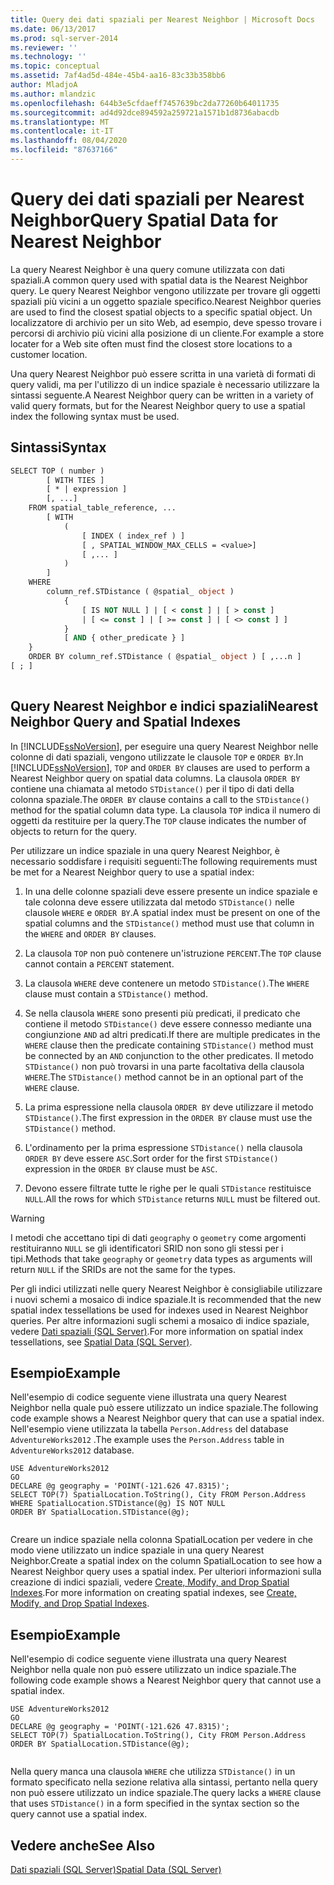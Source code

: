 ```yaml
---
title: Query dei dati spaziali per Nearest Neighbor | Microsoft Docs
ms.date: 06/13/2017
ms.prod: sql-server-2014
ms.reviewer: ''
ms.technology: ''
ms.topic: conceptual
ms.assetid: 7af4ad5d-484e-45b4-aa16-83c33b358bb6
author: MladjoA
ms.author: mlandzic
ms.openlocfilehash: 644b3e5cfdaeff7457639bc2da77260b64011735
ms.sourcegitcommit: ad4d92dce894592a259721a1571b1d8736abacdb
ms.translationtype: MT
ms.contentlocale: it-IT
ms.lasthandoff: 08/04/2020
ms.locfileid: "87637166"
---
```

# <a name="query-spatial-data-for-nearest-neighbor"></a><span data-ttu-id="0001f-102">Query dei dati spaziali per Nearest Neighbor</span><span class="sxs-lookup"><span data-stu-id="0001f-102">Query Spatial Data for Nearest Neighbor</span></span>
  <span data-ttu-id="0001f-103">La query Nearest Neighbor è una query comune utilizzata con dati spaziali.</span><span class="sxs-lookup"><span data-stu-id="0001f-103">A common query used with spatial data is the Nearest Neighbor query.</span></span> <span data-ttu-id="0001f-104">Le query Nearest Neighbor vengono utilizzate per trovare gli oggetti spaziali più vicini a un oggetto spaziale specifico.</span><span class="sxs-lookup"><span data-stu-id="0001f-104">Nearest Neighbor queries are used to find the closest spatial objects to a specific spatial object.</span></span> <span data-ttu-id="0001f-105">Un localizzatore di archivio per un sito Web, ad esempio, deve spesso trovare i percorsi di archivio più vicini alla posizione di un cliente.</span><span class="sxs-lookup"><span data-stu-id="0001f-105">For example a store locater for a Web site often must find the closest store locations to a customer location.</span></span>  
  
 <span data-ttu-id="0001f-106">Una query Nearest Neighbor può essere scritta in una varietà di formati di query validi, ma per l'utilizzo di un indice spaziale è necessario utilizzare la sintassi seguente.</span><span class="sxs-lookup"><span data-stu-id="0001f-106">A Nearest Neighbor query can be written in a variety of valid query formats, but for the Nearest Neighbor query to use a spatial index the following syntax must be used.</span></span>  
  
## <a name="syntax"></a><span data-ttu-id="0001f-107">Sintassi</span><span class="sxs-lookup"><span data-stu-id="0001f-107">Syntax</span></span>  
  
```vb  
SELECT TOP ( number )  
        [ WITH TIES ]  
        [ * | expression ]   
        [, ...]  
    FROM spatial_table_reference, ...   
        [ WITH   
            (   
                [ INDEX ( index_ref ) ]   
                [ , SPATIAL_WINDOW_MAX_CELLS = <value>]   
                [ ,... ]   
            )   
        ]  
    WHERE   
        column_ref.STDistance ( @spatial_ object )   
            {   
                [ IS NOT NULL ] | [ < const ] | [ > const ]   
                | [ <= const ] | [ >= const ] | [ <> const ] ]   
            }  
            [ AND { other_predicate } ]   
    }  
    ORDER BY column_ref.STDistance ( @spatial_ object ) [ ,...n ]  
[ ; ]  
  
```  
  
## <a name="nearest-neighbor-query-and-spatial-indexes"></a><span data-ttu-id="0001f-108">Query Nearest Neighbor e indici spaziali</span><span class="sxs-lookup"><span data-stu-id="0001f-108">Nearest Neighbor Query and Spatial Indexes</span></span>  
 <span data-ttu-id="0001f-109">In [!INCLUDE[ssNoVersion](../../includes/ssnoversion-md.md)], per eseguire una query Nearest Neighbor nelle colonne di dati spaziali, vengono utilizzate le clausole `TOP` e `ORDER BY`.</span><span class="sxs-lookup"><span data-stu-id="0001f-109">In [!INCLUDE[ssNoVersion](../../includes/ssnoversion-md.md)], `TOP` and `ORDER BY` clauses are used to perform a Nearest Neighbor query on spatial data columns.</span></span> <span data-ttu-id="0001f-110">La clausola `ORDER BY` contiene una chiamata al metodo `STDistance()` per il tipo di dati della colonna spaziale.</span><span class="sxs-lookup"><span data-stu-id="0001f-110">The `ORDER BY` clause contains a call to the `STDistance()` method for the spatial column data type.</span></span> <span data-ttu-id="0001f-111">La clausola `TOP` indica il numero di oggetti da restituire per la query.</span><span class="sxs-lookup"><span data-stu-id="0001f-111">The `TOP` clause indicates the number of objects to return for the query.</span></span>  
  
 <span data-ttu-id="0001f-112">Per utilizzare un indice spaziale in una query Nearest Neighbor, è necessario soddisfare i requisiti seguenti:</span><span class="sxs-lookup"><span data-stu-id="0001f-112">The following requirements must be met for a Nearest Neighbor query to use a spatial index:</span></span>  
  
1.  <span data-ttu-id="0001f-113">In una delle colonne spaziali deve essere presente un indice spaziale e tale colonna deve essere utilizzata dal metodo `STDistance()` nelle clausole `WHERE` e `ORDER BY`.</span><span class="sxs-lookup"><span data-stu-id="0001f-113">A spatial index must be present on one of the spatial columns and the `STDistance()` method must use that column in the `WHERE` and `ORDER BY` clauses.</span></span>  
  
2.  <span data-ttu-id="0001f-114">La clausola `TOP` non può contenere un'istruzione `PERCENT`.</span><span class="sxs-lookup"><span data-stu-id="0001f-114">The `TOP` clause cannot contain a `PERCENT` statement.</span></span>  
  
3.  <span data-ttu-id="0001f-115">La clausola `WHERE` deve contenere un metodo `STDistance()`.</span><span class="sxs-lookup"><span data-stu-id="0001f-115">The `WHERE` clause must contain a `STDistance()` method.</span></span>  
  
4.  <span data-ttu-id="0001f-116">Se nella clausola `WHERE` sono presenti più predicati, il predicato che contiene il metodo `STDistance()` deve essere connesso mediante una congiunzione `AND` ad altri predicati.</span><span class="sxs-lookup"><span data-stu-id="0001f-116">If there are multiple predicates in the `WHERE` clause then the predicate containing `STDistance()` method must be connected by an `AND` conjunction to the other predicates.</span></span> <span data-ttu-id="0001f-117">Il metodo `STDistance()` non può trovarsi in una parte facoltativa della clausola `WHERE`.</span><span class="sxs-lookup"><span data-stu-id="0001f-117">The `STDistance()` method cannot be in an optional part of the `WHERE` clause.</span></span>  
  
5.  <span data-ttu-id="0001f-118">La prima espressione nella clausola `ORDER BY` deve utilizzare il metodo `STDistance()`.</span><span class="sxs-lookup"><span data-stu-id="0001f-118">The first expression in the `ORDER BY` clause must use the `STDistance()` method.</span></span>  
  
6.  <span data-ttu-id="0001f-119">L'ordinamento per la prima espressione `STDistance()` nella clausola `ORDER BY` deve essere `ASC`.</span><span class="sxs-lookup"><span data-stu-id="0001f-119">Sort order for the first `STDistance()` expression in the `ORDER BY` clause must be `ASC`.</span></span>  
  
7.  <span data-ttu-id="0001f-120">Devono essere filtrate tutte le righe per le quali `STDistance` restituisce `NULL`.</span><span class="sxs-lookup"><span data-stu-id="0001f-120">All the rows for which `STDistance` returns `NULL` must be filtered out.</span></span>  
  
> [!WARNING]  
>  <span data-ttu-id="0001f-121">I metodi che accettano tipi di dati `geography` o `geometry` come argomenti restituiranno `NULL` se gli identificatori SRID non sono gli stessi per i tipi.</span><span class="sxs-lookup"><span data-stu-id="0001f-121">Methods that take `geography` or `geometry` data types as arguments will return `NULL` if the SRIDs are not the same for the types.</span></span>  
  
 <span data-ttu-id="0001f-122">Per gli indici utilizzati nelle query Nearest Neighbor è consigliabile utilizzare i nuovi schemi a mosaico di indice spaziale.</span><span class="sxs-lookup"><span data-stu-id="0001f-122">It is recommended that the new spatial index tessellations be used for indexes used in Nearest Neighbor queries.</span></span> <span data-ttu-id="0001f-123">Per altre informazioni sugli schemi a mosaico di indice spaziale, vedere [Dati spaziali &#40;SQL Server&#41;](spatial-data-sql-server.md).</span><span class="sxs-lookup"><span data-stu-id="0001f-123">For more information on spatial index tessellations, see [Spatial Data &#40;SQL Server&#41;](spatial-data-sql-server.md).</span></span>  
  
## <a name="example"></a><span data-ttu-id="0001f-124">Esempio</span><span class="sxs-lookup"><span data-stu-id="0001f-124">Example</span></span>  
 <span data-ttu-id="0001f-125">Nell'esempio di codice seguente viene illustrata una query Nearest Neighbor nella quale può essere utilizzato un indice spaziale.</span><span class="sxs-lookup"><span data-stu-id="0001f-125">The following code example shows a Nearest Neighbor query that can use a spatial index.</span></span> <span data-ttu-id="0001f-126">Nell'esempio viene utilizzata la tabella `Person.Address` del database `AdventureWorks2012` .</span><span class="sxs-lookup"><span data-stu-id="0001f-126">The example uses the `Person.Address` table in `AdventureWorks2012` database.</span></span>  
  
```  
USE AdventureWorks2012  
GO  
DECLARE @g geography = 'POINT(-121.626 47.8315)';  
SELECT TOP(7) SpatialLocation.ToString(), City FROM Person.Address  
WHERE SpatialLocation.STDistance(@g) IS NOT NULL  
ORDER BY SpatialLocation.STDistance(@g);  
  
```  
  
 <span data-ttu-id="0001f-127">Creare un indice spaziale nella colonna SpatialLocation per vedere in che modo viene utilizzato un indice spaziale in una query Nearest Neighbor.</span><span class="sxs-lookup"><span data-stu-id="0001f-127">Create a spatial index on the column SpatialLocation to see how a Nearest Neighbor query uses a spatial index.</span></span> <span data-ttu-id="0001f-128">Per ulteriori informazioni sulla creazione di indici spaziali, vedere [Create, Modify, and Drop Spatial Indexes](create-modify-and-drop-spatial-indexes.md).</span><span class="sxs-lookup"><span data-stu-id="0001f-128">For more information on creating spatial indexes, see [Create, Modify, and Drop Spatial Indexes](create-modify-and-drop-spatial-indexes.md).</span></span>  
  
## <a name="example"></a><span data-ttu-id="0001f-129">Esempio</span><span class="sxs-lookup"><span data-stu-id="0001f-129">Example</span></span>  
 <span data-ttu-id="0001f-130">Nell'esempio di codice seguente viene illustrata una query Nearest Neighbor nella quale non può essere utilizzato un indice spaziale.</span><span class="sxs-lookup"><span data-stu-id="0001f-130">The following code example shows a Nearest Neighbor query that cannot use a spatial index.</span></span>  
  
```  
USE AdventureWorks2012  
GO  
DECLARE @g geography = 'POINT(-121.626 47.8315)';  
SELECT TOP(7) SpatialLocation.ToString(), City FROM Person.Address  
ORDER BY SpatialLocation.STDistance(@g);  
  
```  
  
 <span data-ttu-id="0001f-131">Nella query manca una clausola `WHERE` che utilizza `STDistance()` in un formato specificato nella sezione relativa alla sintassi, pertanto nella query non può essere utilizzato un indice spaziale.</span><span class="sxs-lookup"><span data-stu-id="0001f-131">The query lacks a `WHERE` clause that uses `STDistance()` in a form specified in the syntax section so the query cannot use a spatial index.</span></span>  
  
## <a name="see-also"></a><span data-ttu-id="0001f-132">Vedere anche</span><span class="sxs-lookup"><span data-stu-id="0001f-132">See Also</span></span>  
 [<span data-ttu-id="0001f-133">Dati spaziali &#40;SQL Server&#41;</span><span class="sxs-lookup"><span data-stu-id="0001f-133">Spatial Data &#40;SQL Server&#41;</span></span>](spatial-data-sql-server.md)  
  
  
